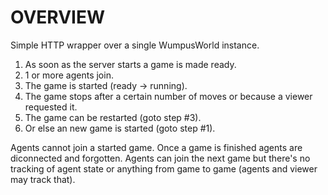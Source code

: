 # OVERVIEW
Simple HTTP wrapper over a single WumpusWorld instance.

  1. As soon as the server starts a game is made ready.
  2. 1 or more agents join.
  3. The game is started (ready -> running).
  4. The game stops after a certain number of moves or because a viewer requested it.
  5. The game can be restarted (goto step #3).
  5. Or else an new game is started (goto step #1).

Agents cannot join a started game. Once a game is finished agents are diconnected and forgotten.
Agents can join the next game but there's no tracking of agent state or anything from game to game (agents and viewer
may track that).